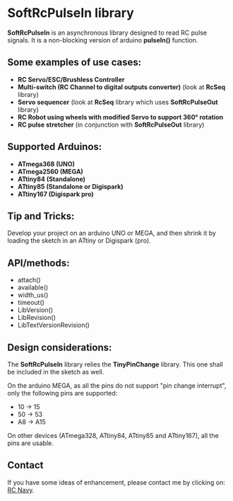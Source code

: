 SoftRcPulseIn library
======================

**SoftRcPulseIn** is an asynchronous library designed to read RC pulse signals. It is a non-blocking version of arduino **pulseIn()** function.

Some examples of use cases:
-------------------------
* **RC Servo/ESC/Brushless Controller**
* **Multi-switch (RC Channel to digital outputs converter)** (look at **RcSeq** library)
* **Servo sequencer** (look at **RcSeq** library which uses **SoftRcPulseOut** library)
* **RC Robot using wheels with modified Servo to support 360° rotation**
* **RC pulse stretcher** (in conjunction with **SoftRcPulseOut** library)

Supported Arduinos:
------------------
* **ATmega368 (UNO)**
* **ATmega2560 (MEGA)**
* **ATtiny84 (Standalone)**
* **ATtiny85 (Standalone or Digispark)**
* **ATtiny167 (Digispark pro)**

Tip and Tricks:
--------------
Develop your project on an arduino UNO or MEGA, and then shrink it by loading the sketch in an ATtiny or Digispark (pro).

API/methods:
-----------
* attach()
* available()
* width_us()
* timeout()
* LibVersion()
* LibRevision()
* LibTextVersionRevision()

Design considerations:
---------------------
The **SoftRcPulseIn** library relies the **TinyPinChange** library. This one shall be included in the sketch as well.

On the arduino MEGA, as all the pins do not support "pin change interrupt", only the following pins are supported:

* 10 -> 15
* 50 -> 53
* A8 -> A15

On other devices (ATmega328, ATtiny84, ATtiny85 and ATtiny167), all the pins are usable.

Contact
-------

If you have some ideas of enhancement, please contact me by clicking on: [RC Navy](http://p.loussouarn.free.fr/contact.html).


